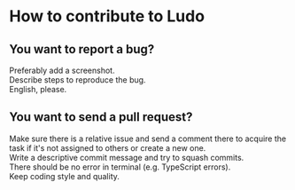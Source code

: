 # How to contribute to Ludo

## You want to report a bug?
Preferably add a screenshot.  
Describe steps to reproduce the bug.  
English, please.  

## You want to send a pull request?
Make sure there is a relative issue and send a comment there to acquire the task if it's not assigned to others or create a new one.  
Write a descriptive commit message and try to squash commits.  
There should be no error in terminal (e.g. TypeScript errors).  
Keep coding style and quality.  
